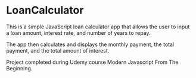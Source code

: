 # LoanCalculator
This is a simple JavaScript loan calculator app that allows the user to input a loan amount, interest rate, and number of years to repay. 

The app then calculates and displays the monthly payment, the total payment, and the total amount of interest. 

Project completed during Udemy course Modern Javascript From The Beginning.
